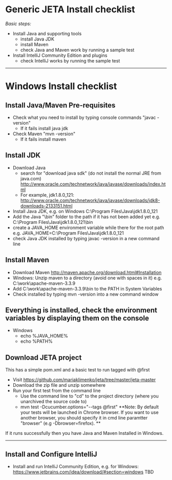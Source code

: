 
# Generic JETA Install checklist

*Basic steps:*

- Install Java and supporting tools
    - install Java JDK
    - install Maven
    - check Java and Maven work by running a sample test
- Install IntelliJ Community Edition and plugins
    - check IntelliJ works by running the sample test

---

# Windows Install checklist
 
## Install Java/Maven Pre-requisites
*  Check what you need to install by typing console commands "javac -version"
   *  If it fails install java jdk
* Check Maven "mvn -version"
   *  If it fails install maven
   
## Install JDK   
*  Download Java
    *  search for "download java sdk" (do not install the normal JRE from java.com) http://www.oracle.com/technetwork/java/javase/downloads/index.html
    *  For example, jdk1.8.0_121:  http://www.oracle.com/technetwork/java/javase/downloads/jdk8-downloads-2133151.html
*  Install Java JDK, e.g. on Windows C:\Program Files\Java\jdk1.8.0_121
*  Add the Java "\bin" folder to the path if it has not been added yet e.g. C:\Program Files\Java\jdk1.8.0_121\bin
*  create a JAVA_HOME environment variable while there for the root path e.g. JAVA_HOME=C:\Program Files\Java\jdk1.8.0_121
*  check Java JDK installed by typing javac -version in a new command line

## Install Maven
*  Download Maven http://maven.apache.org/download.html#Installation
*  Windows: Unzip maven to a directory (avoid one with spaces in it) e.g. C:\work\apache-maven-3.3.9
*  Add C:\work\apache-maven-3.3.9\bin to the PATH in System Variables
*  Check installed by typing mvn -version into a new command window

## Everything is installed, check the environment variables by displaying them on the console
*  Windows
    *  echo %JAVA_HOME%
    *  echo %PATH%

## Download JETA project 
This has a simple pom.xml and a basic test to run tagged with @first
*  Visit https://github.com/mariaklimenko/jeta/tree/master/jeta-master
*  Download the zip file and unzip somewhere
*  Run your first test from the command line
    *  Use the command line to "cd" to the project directory (where you unarchived the source code to)
    *  mvn test -Dcucumber.options="--tags @first"
**Note: By default your tests will be launched in Chrome browser. If you want to use another browser, you should specify it in cmd line paramtter "browser" (e.g -Dbrowser=firefox). **
    
If it runs successfully then you have Java and Maven Installed in Windows.


---

## Install and Configure IntelliJ
*  Install and run IntelliJ Community Edition, e.g. for Windows: https://www.jetbrains.com/idea/download/#section=windows
TBD





    








